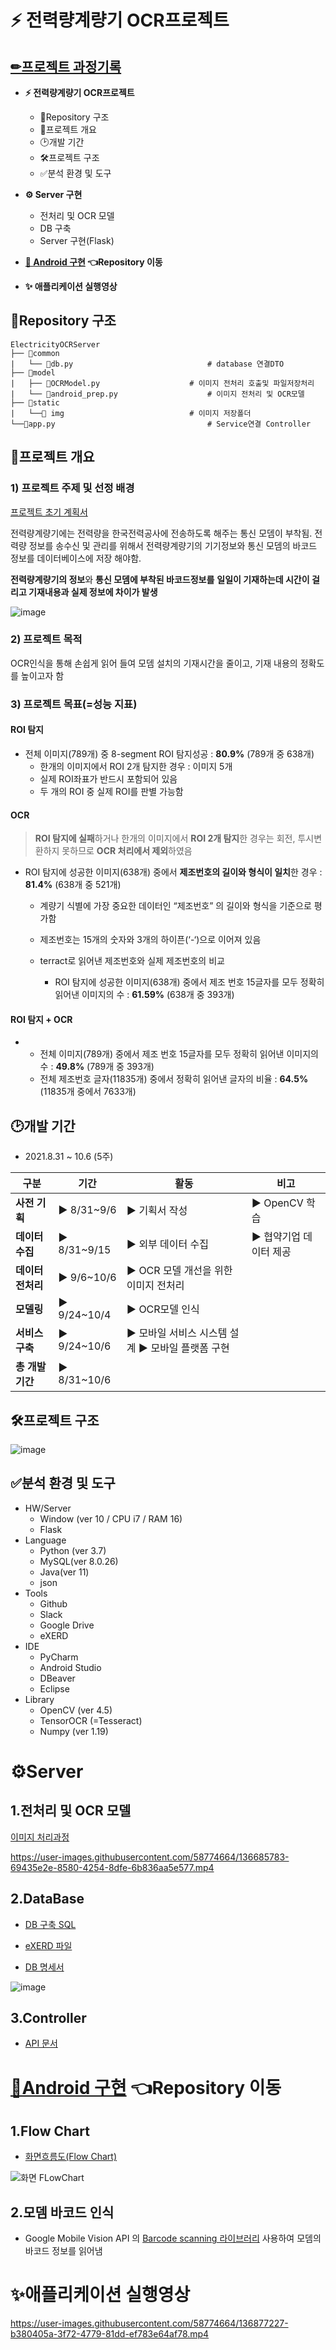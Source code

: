 # ⚡ 전력량계량기 OCR프로젝트
## [✏프로젝트 과정기록](https://2sehi.github.io/tags/#%EC%A0%84%EB%A0%A5%EA%B3%84%EB%9F%89%EA%B8%B0-ocr%EC%9D%B8%EC%8B%9D)

- **⚡ 전력량계량기 OCR프로젝트**
  - 📁Repository 구조
  - 📌프로젝트 개요
  - 🕑개발 기간
  - 🛠프로젝트 구조
  - ✅분석 환경 및 도구
- **⚙ Server 구현**
  - 전처리 및 OCR 모델
  - DB 구축
  - Server 구현(Flask)
- **[📱 Android 구현](https://github.com/yujapie/ElectricityMeterOCR) 👈Repository 이동**

- **✨ 애플리케이션 실행영상**



## 📁Repository 구조

```
ElectricityOCRServer
├── 📁common
|	└── 📃db.py				    	        # database 연결DTO
├── 📁model
|	├── 📃OCRModel.py					# 이미지 전처리 호출및 파일저장처리
|	└── 📃android_prep.py					# 이미지 전처리 및 OCR모델
├── 📁static
|	└──📁 img					        # 이미지 저장폴더
└──📃app.py					                # Service연결 Controller
```



## 📌프로젝트 개요

### 1) 프로젝트 주제 및 선정 배경

[프로젝트 초기 계획서](https://magical-goldenrod-6ed.notion.site/65b0ddbbdc774add97819917c1eb5dd9)

전력량계량기에는 전력량을 한국전력공사에 전송하도록 해주는 통신 모뎀이 부착됨. 전력량 정보를 송수신 및 관리를 위해서 전력량계량기의 기기정보와 통신 모뎀의 바코드 정보를 데이터베이스에 저장 해야함.

**전력량계량기의 정보**와 **통신 모뎀에 부착된 바코드정보를** **일일이 기재하는데 시간이 걸리고 기재내용과 실제 정보에 차이가 발생**

![image](https://user-images.githubusercontent.com/58774664/136534302-29f47d5d-fff7-4101-af8b-ca3b8143c832.png)



### 2) 프로젝트 목적

OCR인식을 통해 손쉽게 읽어 들여 모뎀 설치의 기재시간을 줄이고, 기재 내용의 정확도를 높이고자 함




### 3) 프로젝트 목표(=성능 지표)

#### ROI 탐지
- 전체 이미지(789개) 중 8-segment ROI 탐지성공 : **80.9%** (789개 중 638개)
  - 한개의 이미지에서  ROI 2개 탐지한 경우 : 이미지 5개
  - 실제 ROI좌표가 반드시 포함되어 있음
  - 두 개의 ROI 중 실제 ROI를 판별 가능함


#### OCR
>  **ROI 탐지에 실패**하거나 한개의 이미지에서 **ROI 2개 탐지**한 경우는 회전, 투시변환하지 못하므로 **OCR 처리에서 제외**하였음

- ROI 탐지에 성공한 이미지(638개) 중에서 **제조번호의 길이와 형식이 일치**한 경우 : **81.4%** (638개 중 521개)
  - 계량기 식별에 가장 중요한 데이터인 “제조번호” 의 길이와 형식을 기준으로 평가함
  - 제조번호는 15개의 숫자와 3개의 하이픈(‘-‘)으로 이어져 있음


  - terract로 읽어낸 제조번호와 실제 제조번호의 비교
    - ROI 탐지에 성공한 이미지(638개) 중에서 제조 번호 15글자를 모두 정확히 읽어낸 이미지의 수 : **61.59%** (638개 중 393개)




#### ROI 탐지 + OCR

- - 전체 이미지(789개) 중에서 제조 번호 15글자를 모두 정확히 읽어낸 이미지의 수 : **49.8%** (789개 중 393개)
  - 전체 제조번호 글자(11835개) 중에서 정확히 읽어낸 글자의 비율 : **64.5%** (11835개 중에서 7633개)



## 🕑개발 기간

- 2021.8.31 ~ 10.6 (5주)

| **구분**          | **기간**        | **활동**                                                  | **비고**                   |
| ----------------- | --------------- | --------------------------------------------------------- | -------------------------- |
| **사전 기획**     | **▶** 8/31~9/6  | **▶** 기획서 작성                                         | **▶** OpenCV 학습          |
| **데이터 수집**   | **▶** 8/31~9/15 | **▶** 외부 데이터 수집                                    | **▶** 협약기업 데이터 제공 |
| **데이터 전처리** | **▶** 9/6~10/6  | **▶** OCR 모델 개선을 위한 이미지 전처리                  |                            |
| **모델링**        | **▶** 9/24~10/4 | **▶** OCR모델 인식                                        |                            |
| **서비스 구축**   | **▶** 9/24~10/6 | **▶** 모바일 서비스 시스템 설계  **▶** 모바일 플랫폼 구현 |                            |
| **총 개발기간**   | **▶** 8/31~10/6 |                                                           |                            |



## 🛠프로젝트 구조

![image](https://user-images.githubusercontent.com/58774664/136537726-bc984ae7-7562-4519-abc0-c8ef9ccaec4d.png)



## ✅분석 환경 및 도구

- HW/Server
  - Window (ver 10 / CPU i7 / RAM 16)
  - Flask
- Language
  - Python (ver 3.7)
  - MySQL(ver 8.0.26)
  - Java(ver 11)
  - json
- Tools
  - Github
  - Slack
  - Google Drive
  - eXERD
- IDE
  - PyCharm
  - Android Studio
  - DBeaver
  - Eclipse
- Library
  - OpenCV (ver 4.5)
  - TensorOCR (=Tesseract)
  - Numpy (ver 1.19)



# ⚙Server

## 1.전처리 및 OCR 모델

[이미지 처리과정](https://magical-goldenrod-6ed.notion.site/OCR-d23cbc60d81c4265af7a6b6fa5c7588c)

https://user-images.githubusercontent.com/58774664/136685783-69435e2e-8580-4254-8dfe-6b836aa5e577.mp4





## 2.DataBase

- [DB 구축 SQL](https://github.com/2SEHI/OCR-Text-Detection/blob/main/db/CreateTableSQL.sql)

- [eXERD 파일](https://github.com/2SEHI/OCR-Text-Detection/blob/main/db/Electricitydb_MySQL.exerd)

- [DB 명세서](https://magical-goldenrod-6ed.notion.site/DB-96c709ac9e3e4577abfe26913d14922e)

![image](https://user-images.githubusercontent.com/58774664/136549647-fcb7a7e7-2fcf-42b3-ba1f-fa974d161d5a.png)

## 3.Controller

- [API 문서](https://magical-goldenrod-6ed.notion.site/API-5b7ebb411af64518a58d5e12d65899bd)



# [📱Android 구현](https://github.com/yujapie/ElectricityMeterOCR) 👈Repository 이동

## 1.Flow Chart

- [화면흐름도(Flow Chart)](https://whimsical.com/ocr-HQB6W3DWodaLZ3mFEXkQZg)

![화면 FLowChart](https://user-images.githubusercontent.com/58774664/136877051-3b9d2816-e4bd-41fa-a76d-b317ec119d53.png)

## 2.모뎀 바코드 인식

-  Google Mobile Vision API 의 [Barcode scanning 라이브러리](https://developers.google.com/ml-kit/vision/barcode-scanning) 사용하여 모뎀의 바코드 정보를 읽어냄



# ✨애플리케이션 실행영상
https://user-images.githubusercontent.com/58774664/136877227-b380405a-3f72-4779-81dd-ef783e64af78.mp4

